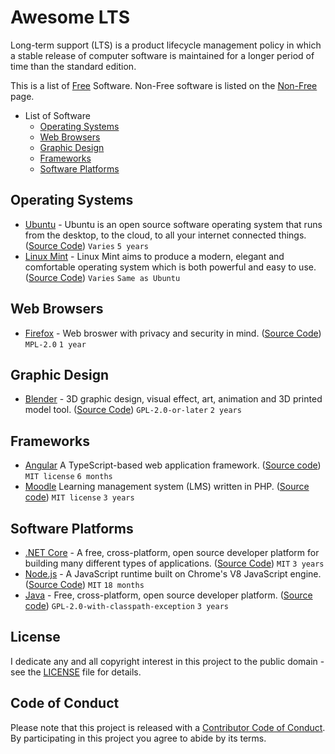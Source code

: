 # Awesome LTS

Long-term support (LTS) is a product lifecycle management policy in which a stable release of computer software is maintained for a longer period of time than the standard edition.

This is a list of [Free](https://en.wikipedia.org/wiki/Free_software) Software. Non-Free software is listed on the [Non-Free](non-free.md) page.

* List of Software
  * [Operating Systems](#operating-systems)
  * [Web Browsers](#web-browsers)
  * [Graphic Design](#graphic-design)
  * [Frameworks](#frameworks)
  * [Software Platforms](#software-platforms)

## Operating Systems

* [Ubuntu](https://ubuntu.com/) - Ubuntu is an open source software operating system that runs from the desktop, to the cloud, to all your internet connected things. ([Source Code](https://code.launchpad.net/ubuntu)) ``Varies`` ``5 years``
* [Linux Mint](https://linuxmint.com/) - Linux Mint aims to produce a modern, elegant and comfortable operating system which is both powerful and easy to use. ([Source Code](https://github.com/linuxmint)) ``Varies`` ``Same as Ubuntu``

## Web Browsers

* [Firefox](https://www.mozilla.org/firefox/new/) - Web broswer with privacy and security in mind. ([Source Code](https://hg.mozilla.org/mozilla-central/)) ``MPL-2.0`` ``1 year``

## Graphic Design

* [Blender](https://www.blender.org/) - 3D graphic design, visual effect, art, animation and 3D printed model tool. ([Source Code](https://git.blender.org/gitweb/gitweb.cgi/blender.git)) ``GPL-2.0-or-later`` ``2 years``

## Frameworks

* [Angular](https://angular.io/) A TypeScript-based web application framework. ([Source code](https://github.com/angular/angular)) ``MIT license`` ``6 months``
* [Moodle](https://moodle.org/) Learning management system (LMS) written in PHP. ([Source code](https://git.in.moodle.com/moodle/moodle.git)) ``MIT license`` ``3 years``

## Software Platforms

* [.NET Core](https://dotnet.microsoft.com) - A free, cross-platform, open source developer platform for building many different types of applications. ([Source Code](https://github.com/dotnet/core)) ``MIT`` ``3 years``
* [Node.js](https://nodejs.org/) - A JavaScript runtime built on Chrome's V8 JavaScript engine. ([Source Code](https://github.com/nodejs/node)) ``MIT`` ``18 months``
* [Java](https://www.java.com/) - Free, cross-platform, open source developer platform. ([Source code](https://hg.openjdk.java.net/)) ``GPL-2.0-with-classpath-exception`` ``3 years`` <!-- This needs to be phrased better so it isn't identical to .NET's. Even though they are functionally the same. -->

## License

I dedicate any and all copyright interest in this project to the public domain - see the [LICENSE](LICENSE) file for details.

## Code of Conduct

Please note that this project is released with a [Contributor Code of Conduct](CODE-OF-CONDUCT.md). By participating in this project you agree to abide by its terms.